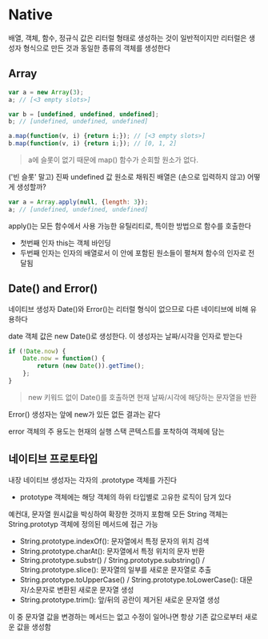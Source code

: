# Native

배열, 객체, 함수, 정규식 값은 리터럴 형태로 생성하는 것이 일반적이지만 리터럴은 생성자 형식으로 만든 것과 동일한 종류의 객체를 생성한다

## Array

```javascript
var a = new Array(3);
a; // [<3 empty slots>]

var b = [undefined, undefined, undefined];
b; // [undefined, undefined, undefined]

a.map(function(v, i) {return i;}); // [<3 empty slots>]
b.map(function(v, i) {return i;}); // [0, 1, 2]
```

> a에 슬롯이 없기 때문에 map\(\) 함수가 순회할 원소가 없다.

\('빈 슬롯' 말고\) 진짜 undefined 값 원소로 채워진 배열은 \(손으로 입력하지 않고\) 어떻게 생성할까?

```javascript
var a = Array.apply(null, {length: 3});
a; // [undefined, undefined, undefined]
```

apply\(\)는 모든 함수에서 사용 가능한 유틸리티로, 특이한 방법으로 함수를 호출한다

* 첫번째 인자 this는 객체 바인딩
* 두번째 인자는 인자의 배열로서 이 안에 포함된 원소들이 펼쳐져 함수의 인자로 전달됨

## Date\(\) and Error\(\)

네이티브 생성자 Date\(\)와 Error\(\)는 리터럴 형식이 없으므로 다른 네이티브에 비해 유용하다

date 객체 값은 new Date\(\)로 생성한다. 이 생성자는 날짜/시각을 인자로 받는다

```javascript
if (!Date.now) {
    Date.now = function() {
        return (new Date()).getTime();
    };
}
```

> new 키워드 없이 Date\(\)를 호출하면 현재 날짜/시각에 해당하는 문자열을 반환

Error\(\) 생성자는 앞에 new가 있든 없든 결과는 같다

error 객체의 주 용도는 현재의 실행 스택 콘텍스트를 포착하여 객체에 담는

## 네이티브 프로토타입

내장 네이티브 생성자는 각자의 .prototype 객체를 가진다

* prototype 객체에는 해당 객체의 하위 타입별로 고유한 로직이 담겨 있다

예컨대, 문자열 원시값을 박싱하여 확장한 것까지 포함해 모든 String 객체는 String.prototyp 객체에 정의된 메서드에 접근 가능

* String.prototype.indexOf\(\): 문자열에서 특정 문자의 위치 검색
* String.prototype.charAt\(\): 문자열에서 특정 위치의 문자 반환
* String.prototype.substr\(\) / String.prototype.substring\(\) / String.prototype.slice\(\): 문자열의 일부를 새로운 문자열로 추출
* String.prototype.toUpperCase\(\) / String.prototype.toLowerCase\(\): 대문자/소문자로 변환된 새로운 문자열 생성
* String.prototype.trim\(\): 앞/뒤의 공란이 제거된 새로운 문자열 생성  

이 중 문자열 값을 변경하는 메서드는 없고 수정이 일어나면 항상 기존 값으로부터 새로운 값을 생성함

